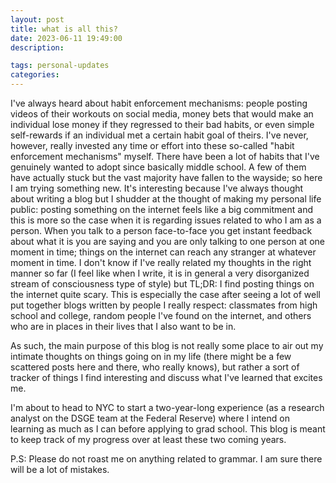 ```yaml
---
layout: post
title: what is all this?
date: 2023-06-11 19:49:00
description: 

tags: personal-updates
categories:
---
```


I've always heard about habit enforcement mechanisms: people posting videos of their workouts on social media, money bets that would make an individual lose money if they regressed to their bad habits, or even simple self-rewards if an individual met a certain habit goal of theirs. I've never, however, really invested any time or effort into these so-called "habit enforcement mechanisms" myself. There have been a lot of habits that I've genuinely wanted to adopt since basically middle school. A few of them have actually stuck but the vast majority have fallen to the wayside; so here I am trying something new. It's interesting because I've always thought about writing a blog but I shudder at the thought of making my personal life public: posting something on the internet feels like a big commitment and this is more so the case when it is regarding issues related to who I am as a person. When you talk to a person face-to-face you get instant feedback about what it is you are saying and you are only talking to one person at one moment in time; things on the internet can reach any stranger at whatever moment in time. I don't know if I've really related my thoughts in the right manner so far (I feel like when I write, it is in general a very disorganized stream of consciousness type of style) but TL;DR: I find posting things on the internet quite scary. This is especially the case after seeing a lot of well put together blogs written by people I really respect: classmates from high school and college, random people I've found on the internet, and others who are in places in their lives that I also want to be in.

As such, the main purpose of this blog is not really some place to air out my intimate thoughts on things going on in my life (there might be a few scattered posts here and there, who really knows), but rather a sort of tracker of things I find interesting and discuss what I've learned that excites me.

I'm about to head to NYC to start a two-year-long experience (as a research analyst on the DSGE team at the Federal Reserve) where I intend on learning as much as I can before applying to grad school. This blog is meant to keep track of my progress over at least these two coming years.

P.S: Please do not roast me on anything related to grammar. I am sure there will be a lot of mistakes.
